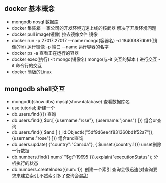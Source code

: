 ## docker 基本概念
- mongodb nosql 数据库
- docker 集装箱 一家公司的开发环境迅速上线的核武器 解决了开发环境问题
- docker pull image(镜像) 拉去镜像文件
  镜像
- docker run  -p 27017:27017 --name mongo(容器名) -d 18400f87db91(镜像的id)  运行镜像 -p 端口 --name 运行容器的名字
- docker ps -a 查看正在运行的容器
- docker exec(执行)  -it mongo(镜像名) mongo(与-it 交互的脚本 ) 进行交互
  -it 命令行的交互
- docker 简版的Linux

## mongodb shell交互
- mongodb(show dbs)  mysql(show database) 查看数据库名
- use tutorial;  新建一个
- db.users.find({}) 查询
- db.users.find({  $or:[ {username:"rose"}, {username:"jones"} ]}) 组合or查询
- db.users.find({  $and:[  {_id:ObjectId("5df9d6ee4f831360bd1f52a7")}, {username:"rose"} ]})    组合and查询
- db.users.update( {"country":"Canada"}, {  $unset:{country:1}})    unset删除一行数据
- db.numbers.find({ num:{ "$gt":19995 }}).explain("executionStatus");   分析执行的状态
-  db.numbers.createIndex({num: 1});   创建一个索引 查询会很迅速(对查询要求来建立索引,不然索引多了查询会混乱)